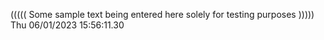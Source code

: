 ((((( Some sample text being entered here solely for testing purposes ))))) Thu 06/01/2023 15:56:11.30
